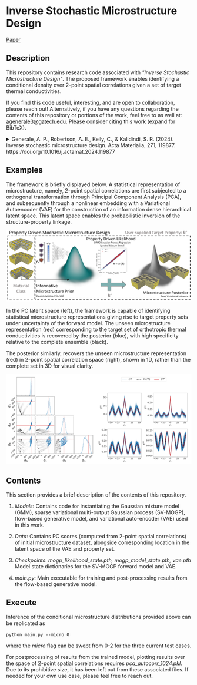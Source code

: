 # Inverse Stochastic Microstructure Design

[Paper](https://www.sciencedirect.com/science/article/abs/pii/S1359645424002301)

## Description

This repository contains research code associated with 
*"Inverse Stochastic Microstructure Design"*. The proposed framework enables identifying
a conditional density over 2-point spatial correlations given a set of target thermal
conductivities.

If you find this code useful, interesting, and are open to collaboration, please reach out!
Alternatively, if you have any questions regarding the contents of this repository or portions of the work, feel free
to as well at: [agenerale3@gatech.edu](agenerale3@gatech.edu). Please consider citing this work (expand for BibTeX).

<details>
<summary>
Generale, A. P., Robertson, A. E., Kelly, C., & Kalidindi, S. R. (2024). Inverse stochastic microstructure design. Acta Materialia, 271, 119877. https://doi.org/10.1016/j.actamat.2024.119877
</summary>

```bibtex
@article{generale_inverse_2024,
	title = {Inverse stochastic microstructure design},
	journal = {Acta Materialia},
	volume = {271},
	pages = {119877},
	year = {2024},
	issn = {1359-6454},
	doi = {https://doi.org/10.1016/j.actamat.2024.119877},
	url = {https://www.sciencedirect.com/science/article/pii/S1359645424002301},
	author = {Adam P. Generale and Andreas E. Robertson and Conlain Kelly and Surya R. Kalidindi},
	keywords = {Inverse design, Generative modeling, Uncertainty quantification, Bayesian inference, Computational materials design, Microstructure},
	}
```
</details>

## Examples
The framework is briefly displayed below. A statistical representation of microstructure, namely, 2-point spatial correlations are first subjected to a orthogonal transformation through Principal Component Analysis (PCA), and subsequently through a nonlinear embedding with a Variational Autoencoder (VAE) for the construction of an information dense hierarchical latent space. This latent space enables the probabilistic inversion of the structure-property linkage.

![My Image](images/framework_pictoral.png)

In the PC latent space (left), the framework is capable of identifying statistical microstructure representations giving rise to target property sets under uncertainty of the forward model. The unseen microstructure representation (red) corresponding to the target set of orthotropic thermal conductivities is recovered by the posterior (blue), with high specificity relative to the complete ensemble (black).

The posterior similarly, recovers the unseen microstructure representation (red) in 2-point spatial correlation space (right), shown in 1D, rather than the complete set in 3D for visual clarity.

![My Image](images/github_img.png)


## Contents
This section provides a brief description of the contents of this repository.

1. *Models*: Contains code for instantiating the Gaussian mixture model (GMM), sparse variational multi-output
 Gaussian process (SV-MOGP), flow-based generative model, and variational auto-encoder (VAE) used in this work.
 
2. *Data*: Contains PC scores (computed from 2-point spatial correlations) of initial microstructure
 dataset, alongside corresponding location in the latent space of the VAE and property set.
 
3. *Checkpoints*: *mogp_likelihood_state.pth, mogp_model_state.pth, vae.pth* Model state dictionaries for the SV-MOGP forward model and VAE.

4. *main.py*: Main executable for training and post-processing results from the flow-based generative model.

## Execute
Inference of the conditional microstructure distributions provided above can be replicated as
```
python main.py --micro 0
```
where the *micro* flag can be swept from 0-2 for the three current test cases.

For postprocessing of results from the trained model, plotting results over the space of 2-point spatial correlations requires *pca_autocorr_1024.pkl*. Due to its prohibitive size, it has been left out from these associated files. If needed for your own use case, please feel free to reach out.
